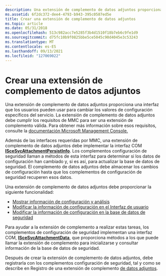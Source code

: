 ```yaml
---
description: Una extensión de complemento de datos adjuntos proporciona una interfaz que los usuarios pueden usar para cambiar los valores de configuración específicos del servicio.
ms.assetid: 6f2dc372-dee4-4793-b943-395c0587ed5e
title: Crear una extensión de complemento de datos adjuntos
ms.topic: article
ms.date: 05/31/2018
ms.openlocfilehash: 513c982acc7e5285f3b4d1510f18b7eb6c9fe1d9
ms.sourcegitcommit: d75fc10b9f0825bbe5ce5045c90d4045e3c53243
ms.translationtype: MT
ms.contentlocale: es-ES
ms.lasthandoff: 09/13/2021
ms.locfileid: "127069022"
---
```

# <a name="creating-an-attachment-snap-in-extension"></a>Crear una extensión de complemento de datos adjuntos

Una extensión de complemento de datos adjuntos proporciona una interfaz que los usuarios pueden usar para cambiar los valores de configuración específicos del servicio. La extensión de complemento de datos adjuntos debe cumplir los requisitos de MMC para ser una extensión de complemento válida. Para obtener más información sobre esos requisitos, consulte la [documentación Microsoft Management Console.](/previous-versions/windows/desktop/mmc/microsoft-management-console-start-page)

Además de las interfaces requeridas por MMC, una extensión de complemento de datos adjuntos debe implementar la interfaz COM [**ISceSvcAttachmentPersistInfo**](/windows/desktop/api/Scesvc/nn-scesvc-iscesvcattachmentpersistinfo). Los complementos configuración de seguridad llaman a métodos de esta interfaz para determinar si los datos de configuración han cambiado y, si es así, para actualizar la base de datos de seguridad. El complemento de datos adjuntos debe almacenar los cambios de configuración hasta que los complementos de configuración de seguridad recuperen esos datos.

Una extensión de complemento de datos adjuntos debe proporcionar la siguiente funcionalidad:

-   [Mostrar información de configuración y análisis](displaying-configuration-and-analysis-information.md)
-   [Modificar la información de configuración en el Interfaz de usuario](modifying-configuration-information-in-the-user-interface.md)
-   [Modificar la información de configuración en la base de datos de seguridad](modifying-configuration-information-in-the-database.md)

Para ayudar a la extensión de complemento a realizar estas tareas, los complementos de configuración de seguridad implementan una interfaz COM, [**ISceSvcAttachmentData**](/windows/desktop/api/Scesvc/nn-scesvc-iscesvcattachmentdata), que proporciona métodos a los que puede llamar la extensión de complemento para inicializarse y consultar información de la base de datos de seguridad.

Después de crear la extensión de complemento de datos adjuntos, debe registrarla con los complementos configuración de seguridad, tal y como se describe en Registro de una extensión de complemento [de datos adjuntos](registering-an-attachment-snap-in-extension.md).

 

 
